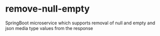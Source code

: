# remove-null-empty
SpringBoot microservice which supports removal of null and empty and json media type values from the response
